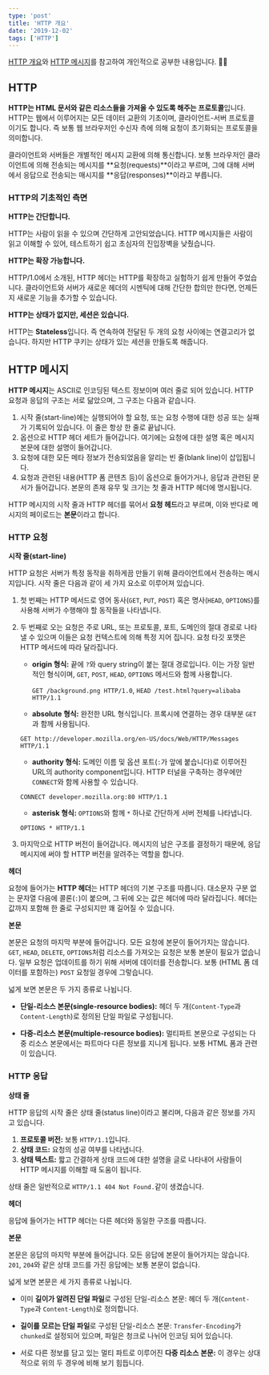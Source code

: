 ```yaml
---
type: 'post'
title: 'HTTP 개요'
date: '2019-12-02'
tags: ['HTTP']
---
```


[HTTP 개요](https://developer.mozilla.org/ko/docs/Web/HTTP/Overview)와 [HTTP 메시지](https://developer.mozilla.org/ko/docs/Web/HTTP/Messages)를 참고하여 개인적으로 공부한 내용입니다. 👩‍💻

## HTTP

**HTTP는 HTML 문서와 같은 리소스들을 가져올 수 있도록 해주는 프로토콜**입니다. HTTP는 웹에서 이루어지는 모든 데이터 교환의 기초이며, 클라이언트-서버 프로토콜이기도 합니다. 즉 보통 웹 브라우저인 수신자 측에 의해 요청이 초기화되는 프로토콜을 의미합니다.

클라이언트와 서버들은 개별적인 메시지 교환에 의해 통신합니다. 보통 브라우저인 클라이언트에 의해 전송되는 메시지를 **요청(requests)**이라고 부르며, 그에 대해 서버에서 응답으로 전송되는 매시지를 **응답(responses)**이라고 부릅니다.

### HTTP의 기초적인 측면

**HTTP는 간단합니다.**

HTTP는 사람이 읽을 수 있으며 간단하게 고안되었습니다. HTTP 메시지들은 사람이 읽고 이해할 수 있어, 테스트하기 쉽고 초심자의 진입장벽을 낮췄습니다.

**HTTP는 확장 가능합니다.**

HTTP/1.0에서 소개된, HTTP 헤더는 HTTP를 확장하고 실험하기 쉽게 만들어 주었습니다. 클라이언트와 서버가 새로운 헤더의 시멘틱에 대해 간단한 합의만 한다면, 언제든지 새로운 기능을 추가할 수 있습니다.

**HTTP는 상태가 없지만, 세션은 있습니다.**

HTTP는 **Stateless**입니다. 즉 연속하여 전달된 두 개의 요청 사이에는 연결고리가 없습니다. 하지만 HTTP 쿠키는 상태가 있는 세션을 만들도록 해줍니다.

## HTTP 메시지

**HTTP 메시지**는 ASCII로 인코딩된 텍스트 정보이며 여러 줄로 되어 있습니다. HTTP 요청과 응답의 구조는 서로 닮았으며, 그 구조는 다음과 같습니다.

1. 시작 줄(start-line)에는 실행되어야 할 요청, 또는 요청 수행에 대한 성공 또는 실패가 기록되어 있습니다. 이 줄은 항상 한 줄로 끝납니다.
2. 옵션으로 HTTP 헤더 세트가 들어갑니다. 여기에는 요청에 대한 설명 혹은 메시지 본문에 대한 설명이 들어갑니다.
3. 요청에 대한 모든 메타 정보가 전송되었음을 알리는 빈 줄(blank line)이 삽입됩니다.
4. 요청과 관련된 내용(HTTP 폼 콘텐츠 등)이 옵션으로 들어가거나, 응답과 관련된 문서가 들어갑니다. 본문의 존재 유무 및 크기는 첫 줄과 HTTP 헤더에 명시됩니다.

HTTP 메시지의 시작 줄과 HTTP 헤더를 묶어서 **요청 헤드**라고 부르며, 이와 반다로 메시지의 페이로드는 **본문**이라고 합니다.

### HTTP 요청

**시작 줄(start-line)**

HTTP 요청은 서버가 특정 동작을 취하게끔 만들기 위해 클라이언트에서 전송하는 메시지입니다. 시작 줄은 다음과 같이 세 가지 요소로 이루어져 있습니다.

1. 첫 번째는 HTTP 메서드로 영어 동사(`GET`, `PUT`, `POST`) 혹은 명사(`HEAD`, `OPTIONS`)를 사용해 서버가 수행해야 할 동작들을 나타냅니다.

2. 두 번째로 오는 요청은 주로 URL, 또는 프로토콜, 포트, 도메인의 절대 경로로 나타낼 수 있으며 이들은 요청 컨텍스트에 의해 특정 지어 집니다. 요청 타깃 포맷은 HTTP 메서드에 따라 달라집니다.

   - **origin 형식:** 끝에 `?`와 query string이 붙는 절대 경로입니다. 이는 가장 일반적인 형식이며, `GET`, `POST`, `HEAD`, `OPTIONS` 메서드와 함께 사용합니다.

     `GET /background.png HTTP/1.0`, `HEAD /test.html?query=alibaba HTTP/1.1`

   - **absolute 형식:** 완전한 URL 형식입니다. 프록시에 연결하는 경우 대부분 `GET`과 함께 사용됩니다.

   `GET http://developer.mozilla.org/en-US/docs/Web/HTTP/Messages HTTP/1.1`

   - **authority 형식:** 도메인 이름 및 옵션 포트(`:`가 앞에 붙습니다)로 이루어진 URL의 authority component입니다. HTTP 터널을 구축하는 경우에만 `CONNECT`와 함께 사용할 수 있습니다.

   `CONNECT developer.mozilla.org:80 HTTP/1.1`

   - **asterisk 형식:** `OPTIONS`와 함께 `*` 하나로 간단하게 서버 전체를 나타냅니다.

   `OPTIONS * HTTP/1.1`

3. 마지막으로 HTTP 버전이 들어갑니다. 메시지의 남은 구조를 결정하기 때문에, 응답 메시지에 써야 할 HTTP 버전을 알려주는 역할을 합니다.

**헤더**

요청에 들어가는 **HTTP 헤더**는 HTTP 헤더의 기본 구조를 따릅니다. 대소문자 구분 없는 문자열 다음에 콜론(`:`)이 붙으며, 그 뒤에 오는 값은 헤더에 따라 달라집니다. 헤더는 값까지 포함해 한 줄로 구성되지만 꽤 길어질 수 있습니다.

**본문**

본문은 요청의 마지막 부분에 들어갑니다. 모든 요청에 본문이 들어가지는 않습니다. `GET`, `HEAD`, `DELETE`, `OPTIONS`처럼 리소스를 가져오는 요청은 보통 본문이 필요가 없습니다. 일부 요청은 업데이트를 하기 위해 서버에 데이터를 전송합니다. 보통 (HTML 폼 데이터를 포함하는) `POST` 요청일 경우에 그렇습니다.

넓게 보면 본문은 두 가지 종류로 나뉩니다.

- **단일-리소스 본문(single-resource bodies):** 헤더 두 개(`Content-Type`과 `Content-Length`)로 정의된 단일 파일로 구성됩니다.

- **다중-리소스 본문(multiple-resource bodies):** 멀티파트 본문으로 구성되는 다중 리소스 본문에서는 파트마다 다른 정보를 지니게 됩니다. 보통 HTML 폼과 관련이 있습니다.

### HTTP 응답

**상태 줄**

HTTP 응답의 시작 줄은 상태 줄(status line)이라고 불리며, 다음과 같은 정보를 가지고 있습니다.

1. **프로토콜 버전:** 보통 `HTTP/1.1`입니다.
2. **상태 코드:** 요청의 성공 여부를 나타냅니다.
3. **상태 텍스트:** 짧고 간결하게 상태 코드에 대한 설명을 글로 나타내어 사람들이 HTTP 메시지를 이해할 때 도움이 됩니다.

상태 줄은 일반적으로 `HTTP/1.1 404 Not Found.`같이 생겼습니다.

**헤더**

응답에 들어가는 HTTP 헤더는 다른 헤더와 동일한 구조를 따릅니다.

**본문**

본문은 응답의 마지막 부분에 들어갑니다. 모든 응답에 본문이 들어가지는 않습니다. `201`, `204`와 같은 상태 코드를 가진 응답에는 보통 본문이 없습니다.

넓게 보면 본문은 세 가지 종류로 나뉩니다.

- 이미 **길이가 알려진 단일 파일**로 구성된 단일-리소스 본문: 헤더 두 개(`Content-Type`과 `Content-Length`)로 정의합니다.

- **길이를 모르는 단일 파일**로 구성된 단일-리소스 본문: `Transfer-Encoding`가 `chunked`로 설정되어 있으며, 파일은 청크로 나뉘어 인코딩 되어 있습니다.

- 서로 다른 정보를 담고 있는 멀티 파트로 이루어진 **다중 리소스 본문:** 이 경우는 상대적으로 위의 두 경우에 비해 보기 힘듭니다.
